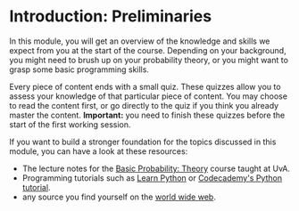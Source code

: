 # Introduction: Preliminaries

<p>In this module, you will get an overview of the knowledge and skills we expect from you at the start of the course. Depending on your background, you might need to brush up on your probability theory, or you might want to grasp some basic programming skills.</p>
<p>Every piece of content ends with a small quiz. These quizzes allow you to assess your knowledge of that particular piece of content. You may choose to read the content first, or go directly to the quiz if you think you already master the content. <strong>Important:</strong> you need to finish these quizzes before the start of the first working session.</p>
<p>If you want to build a stronger foundation for the topics discussed in this module, you can have a look at these resources:</p>
<ul>
<li>The lecture notes for the <a href="https://github.com/BasicProbability/LectureNotes/raw/master/fullscript/BasicProbabilityAndStatistics.pdf">Basic Probability: Theory</a> course taught at UvA.</li>
<li>Programming tutorials such as <a href="https://www.learnpython.org">Learn Python</a> or <a href="https://www.codecademy.com/learn/learn-python">Codecademy's Python tutorial</a>.</li>
<li>any source you find yourself on the <a href="https://en.wikipedia.org/wiki/World_Wide_Web">world wide web</a>.</li>
</ul>